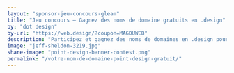 ```yaml
---
layout: "sponsor-jeu-concours-gleam"
title: "Jeu concours – Gagnez des noms de domaine gratuits en .design"
by: "dot design"
by-url: "https://web.design/?coupon=MAGDUWEB"
description: "Participez et gagnez des noms de domaines en .design pour votre prochain projet."
image: "jeff-sheldon-3219.jpg"
share-image: "point-design-banner-contest.png"
permalink: "/votre-nom-de-domaine-point-design-gratuit/"
---
```


